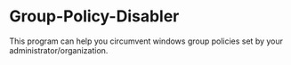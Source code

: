 # Group-Policy-Disabler
This program can help you circumvent windows group policies set by your administrator/organization.